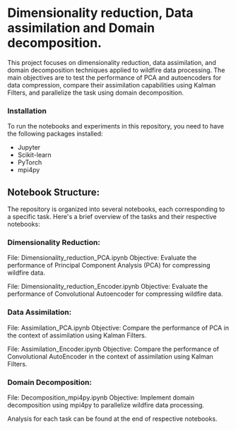 # Dimensionality reduction, Data assimilation and Domain decomposition.

This project focuses on dimensionality reduction, data assimilation, and domain decomposition techniques applied to wildfire data processing. The main objectives are to test the performance of PCA and autoencoders for data compression, compare their assimilation capabilities using Kalman Filters, and parallelize the task using domain decomposition.

### Installation
To run the notebooks and experiments in this repository, you need to have the following packages installed:
- Jupyter
- Scikit-learn
- PyTorch
- mpi4py

## Notebook Structure:
The repository is organized into several notebooks, each corresponding to a specific task. Here's a brief overview of the tasks and their respective notebooks:

### Dimensionality Reduction:

File: Dimensionality_reduction_PCA.ipynb
Objective: Evaluate the performance of Principal Component Analysis (PCA) for compressing wildfire data.

File: Dimensionality_reduction_Encoder.ipynb
Objective: Evaluate the performance of Convolutional Autoencoder for compressing wildfire data.

### Data Assimilation:

File: Assimilation_PCA.ipynb
Objective: Compare the performance of PCA in the context of assimilation using Kalman Filters.

File: Assimilation_Encoder.ipynb
Objective: Compare the performance of Convolutional AutoEncoder in the context of assimilation using Kalman Filters.

### Domain Decomposition:

File: Decomposition_mpi4py.ipynb
Objective: Implement domain decomposition using mpi4py to parallelize wildfire data processing.

Analysis for each task can be found at the end of respective notebooks.
